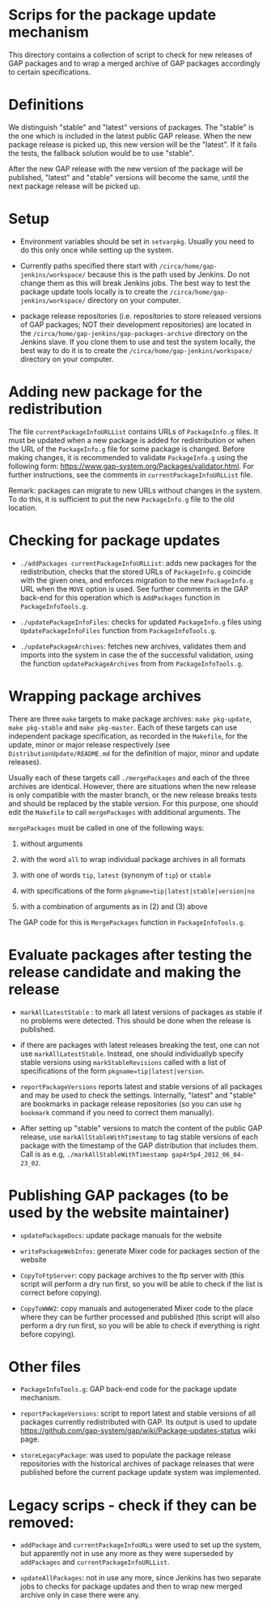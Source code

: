 # Scrips for the package update mechanism

This directory contains a collection of script to check for new releases of
GAP packages and to wrap a merged archive of GAP packages accordingly to
certain specifications.


# Definitions

We distinguish "stable" and "latest" versions of packages. The "stable" is
the one which is included in the latest public GAP release. When the new
package release is picked up, this new version will be the "latest". If
it fails the tests, the fallback solution would be to use "stable".

After the new GAP release with the new version of the package will be
published, "latest" and "stable" versions will become the same, until
the next package release will be picked up.


# Setup

* Environment variables should be set in `setvarpkg`. Usually you need to
  do this only once while setting up the system.

* Currently paths specified there start  with `/circa/home/gap-jenkins/workspace/`
  because this is the path used by Jenkins. Do not change them as this will
  break Jenkins jobs. The best way to test the package update tools locally
  is to create the `/circa/home/gap-jenkins/workspace/` directory on your computer.

* package release repositories (i.e. repositories to store released versions
  of GAP packages; NOT their development repositories) are located in the
  `/circa/home/gap-jenkins/gap-packages-archive` directory on the Jenkins slave.
  If you clone them to use and test the system locally, the best way to do
  it is to create the `/circa/home/gap-jenkins/workspace/` directory on your computer.


# Adding new package for the redistribution

The file `currentPackageInfoURLList` contains URLs of `PackageInfo.g` files.
It must be updated when a new package is added for redistribution or when
the URL of the `PackageInfo.g` file for some package is changed. Before making
changes, it is recommended to validate `PackageInfo.g` using the following form:
https://www.gap-system.org/Packages/validator.html. For further instructions,
see the comments in `currentPackageInfoURLList` file.

Remark: packages can migrate to new URLs without changes in the system. To do
this, it is sufficient to put the new `PackageInfo.g` file to the old location.


# Checking for package updates

* `./addPackages currentPackageInfoURLList`: adds new packages for the
  redistribution, checks that the stored URLs of `PackageInfo.g` coincide
  with the given ones, and enforces migration to the new `PackageInfo.g` URL
  when the `MOVE` option is used. See further comments in the GAP back-end
  for this operation which is `AddPackages` function in `PackageInfoTools.g`.

* `./updatePackageInfoFiles`: checks for updated `PackageInfo.g` files using
  `UpdatePackageInfoFiles` function from `PackageInfoTools.g`.

* `./updatePackageArchives`: fetches new archives, validates them and imports
  into the system in case the of the successful validation, using the function
  `updatePackageArchives` from from `PackageInfoTools.g`.


# Wrapping package archives

There are three `make` targets to make package archives: `make pkg-update`,
`make pkg-stable` and `make pkg-master`. Each of these targets can use
independent package specification, as recorded in the `Makefile`, for the
update, minor or major release respectively (see `DistributionUpdate/README.md`
for the definition of major, minor and update releases).

Usually each of these targets call `./mergePackages` and each of the three
archives are identical. However, there are situations when the new release
is only compatible with the master branch, or the new release breaks tests
and should be replaced by the stable version. For this purpose, one should
edit the `Makefile` to call `mergePackages` with additional arguments. The

`mergePackages` must be called in one of the following ways:

1. without arguments

2. with the word `all` to wrap individual package archives in all formats

3. with one of words `tip`, `latest` (synonym of `tip`) or `stable`

4. with specifications of the form `pkgname=tip|latest|stable|version|no`

5. with a combination of arguments as in (2) and (3) above

The GAP code for this is `MergePackages` function in `PackageInfoTools.g`.


# Evaluate packages after testing the release candidate and making the release   

* `markAllLatestStable` : to mark all latest versions of packages as stable
  if no problems were detected. This should be done when the release is published.

* if there are packages with latest releases breaking the test, one can not use
  `markAllLatestStable`. Instead, one should individuallyb specify stable
  versions using `markStableRevisions` called with a list of specifications
  of the form `pkgname=tip|latest|version`.

* `reportPackageVersions` reports latest and stable versions of all packages and
  may be used to check the settings. Internally, "latest" and "stable" are
  bookmarks in package release repositories (so you can use `hg bookmark`
  command if you need to correct them manually).

* After setting up "stable" versions to match the content of the public GAP
  release, use `markAllStableWithTimestamp` to tag stable versions of each
  package with the timestamp of the GAP distribution that includes them.
  Call is as e.g, `./markAllStableWithTimestamp gap4r5p4_2012_06_04-23_02`.


# Publishing GAP packages (to be used by the website maintainer)

* `updatePackageDocs`: update package manuals for the website

* `writePackageWebInfos`: generate Mixer code for packages section of the website

* `CopyToFtpServer`: copy package archives to the ftp server with (this script
  will perform a dry run first, so you will be able to check if the list is
  correct before copying).

* `CopyToWWW2`: copy manuals and autogenerated Mixer code to the place where
  they can be further processed and published (this script will also perform
  a dry run first, so you will be able to check if everything is right before
  copying).


# Other files

* `PackageInfoTools.g`: GAP back-end code for the package update mechanism.

* `reportPackageVersions`: script to report latest and stable versions of all
  packages currently redistributed with GAP. Its output is used to update
  https://github.com/gap-system/gap/wiki/Package-updates-status wiki page.

* `storeLegacyPackage`: was used to populate the package release repositories
  with the historical archives of package releases that were published before
  the current package update system was implemented.


# Legacy scrips - check if they can be removed:

* `addPackage` and `currentPackageInfoURLs` were used to set up the system, but
  apparently not in use any more as they were superseded by `addPackages` and
  `currentPackageInfoURLList`.

* `updateAllPackages`: not in use any more, since Jenkins has two separate jobs
  to checks for package updates and then to wrap new merged archive only in case
  there were any.

